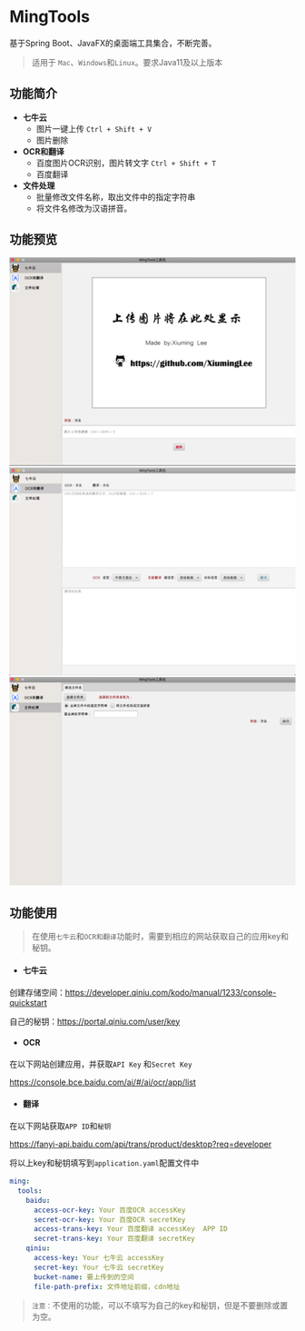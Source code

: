 # MingTools
基于Spring Boot、JavaFX的桌面端工具集合，不断完善。

> 适用于 `Mac`、`Windows`和`Linux`。要求Java11及以上版本

## 功能简介

- **七牛云**
  - 图片一键上传 `Ctrl + Shift + V`
  - 图片删除
- **OCR和翻译**
  - 百度图片OCR识别，图片转文字 `Ctrl + Shift + T`
  - 百度翻译
- **文件处理**
  - 批量修改文件名称，取出文件中的指定字符串
  - 将文件名修改为汉语拼音。

## 功能预览
![](./docs/img/qiniu.png)
![](./docs/img/ocr_trans.jpg)
![](./docs/img/file.png)

## 功能使用

> 在使用`七牛云`和`OCR和翻译`功能时，需要到相应的网站获取自己的应用key和秘钥。

- #### 七牛云

创建存储空间：https://developer.qiniu.com/kodo/manual/1233/console-quickstart

自己的秘钥：https://portal.qiniu.com/user/key

- #### OCR

在以下网站创建应用，并获取`API Key` 和`Secret Key`

https://console.bce.baidu.com/ai/#/ai/ocr/app/list

- #### 翻译

在以下网站获取`APP ID`和`秘钥`

https://fanyi-api.baidu.com/api/trans/product/desktop?req=developer

将以上key和秘钥填写到`application.yaml`配置文件中

```yaml
ming:
  tools:
    baidu:
      access-ocr-key: Your 百度OCR accessKey
      secret-ocr-key: Your 百度OCR secretKey
      access-trans-key: Your 百度翻译 accessKey  APP ID
      secret-trans-key: Your 百度翻译 secretKey
    qiniu:
      access-key: Your 七牛云 accessKey
      secret-key: Your 七牛云 secretKey
      bucket-name: 要上传到的空间
      file-path-prefix: 文件地址前缀，cdn地址
```

> `注意：`不使用的功能，可以不填写为自己的key和秘钥，但是不要删除或置为空。

